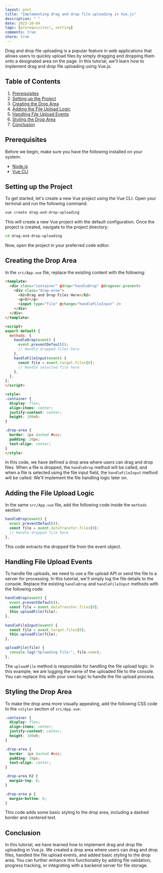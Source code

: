 ```yaml
---
layout: post
title: "Implementing drag and drop file uploading in Vue.js"
description: " "
date: 2023-10-04
tags: [prerequisites), setting]
comments: true
share: true
---
```


Drag and drop file uploading is a popular feature in web applications that allows users to quickly upload files by simply dragging and dropping them onto a designated area on the page. In this tutorial, we'll learn how to implement drag and drop file uploading using Vue.js.

## Table of Contents
1. [Prerequisites](#prerequisites)
2. [Setting up the Project](#setting-up-the-project)
3. [Creating the Drop Area](#creating-the-drop-area)
4. [Adding the File Upload Logic](#adding-the-file-upload-logic)
5. [Handling File Upload Events](#handling-file-upload-events)
6. [Styling the Drop Area](#styling-the-drop-area)
7. [Conclusion](#conclusion)

## Prerequisites
Before we begin, make sure you have the following installed on your system:
- [Node.js](https://nodejs.org/en/)
- [Vue CLI](https://cli.vuejs.org/)

## Setting up the Project
To get started, let's create a new Vue project using the Vue CLI. Open your terminal and run the following command:

```bash
vue create drag-and-drop-uploading
```

This will create a new Vue project with the default configuration. Once the project is created, navigate to the project directory:

```bash
cd drag-and-drop-uploading
```

Now, open the project in your preferred code editor.

## Creating the Drop Area
In the `src/App.vue` file, replace the existing content with the following:

```html
<template>
  <div class="container" @drop="handleDrop" @dragover.prevent>
    <div class="drop-area">
      <h2>Drag and Drop Files Here</h2>
      <p>Or</p>
      <input type="file" @change="handleFileInput" />
    </div>
  </div>
</template>

<script>
export default {
  methods: {
    handleDrop(event) {
      event.preventDefault();
      // Handle dropped files here
    },
    handleFileInput(event) {
      const file = event.target.files[0];
      // Handle selected file here
    },
  },
};
</script>

<style>
.container {
  display: flex;
  align-items: center;
  justify-content: center;
  height: 100vh;
}

.drop-area {
  border: 2px dashed #ccc;
  padding: 20px;
  text-align: center;
}
</style>
```

In this code, we have defined a drop area where users can drag and drop files. When a file is dropped, the `handleDrop` method will be called, and when a file is selected using the file input field, the `handleFileInput` method will be called. We'll implement the file handling logic later on.

## Adding the File Upload Logic
In the same `src/App.vue` file, add the following code inside the `methods` section:

```javascript
handleDrop(event) {
  event.preventDefault();
  const file = event.dataTransfer.files[0];
  // Handle dropped file here
},
```

This code extracts the dropped file from the event object.

## Handling File Upload Events
To handle file uploads, we need to use a file upload API or send the file to a server for processing. In this tutorial, we'll simply log the file details to the console. Replace the existing `handleDrop` and `handleFileInput` methods with the following code:

```javascript
handleDrop(event) {
  event.preventDefault();
  const file = event.dataTransfer.files[0];
  this.uploadFile(file);
},
  
handleFileInput(event) {
  const file = event.target.files[0];
  this.uploadFile(file);
},

uploadFile(file) {
  console.log("Uploading file:", file.name);
},
```

The `uploadFile` method is responsible for handling the file upload logic. In this example, we are logging the name of the uploaded file to the console. You can replace this with your own logic to handle the file upload process.

## Styling the Drop Area
To make the drop area more visually appealing, add the following CSS code to the `<style>` section of `src/App.vue`:

```css
.container {
  display: flex;
  align-items: center;
  justify-content: center;
  height: 100vh;
}

.drop-area {
  border: 2px dashed #ccc;
  padding: 20px;
  text-align: center;
}

.drop-area h2 {
  margin-top: 0;
}

.drop-area p {
  margin-bottom: 0;
}
```

This code adds some basic styling to the drop area, including a dashed border and centered text.

## Conclusion
In this tutorial, we have learned how to implement drag and drop file uploading in Vue.js. We created a drop area where users can drag and drop files, handled the file upload events, and added basic styling to the drop area. You can further enhance this functionality by adding file validation, progress tracking, or integrating with a backend server for file storage.